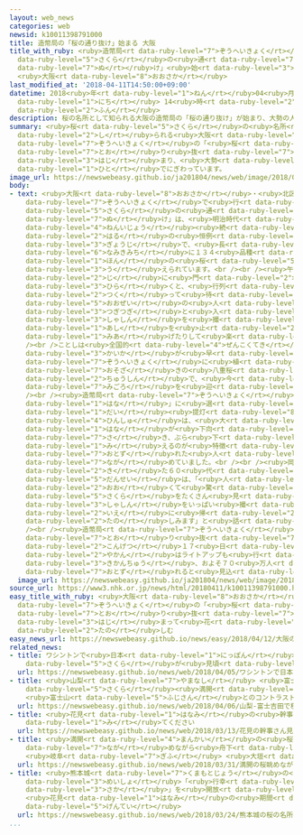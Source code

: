```yaml
---
layout: web_news
categories: web
newsid: k10011398791000
title: 造幣局の「桜の通り抜け」始まる 大阪
title_with_ruby: <ruby>造幣局<rt data-ruby-level="7">ぞうへいきょく</rt></ruby>の「<ruby>桜<rt
  data-ruby-level="5">さくら</rt></ruby>の<ruby>通<rt data-ruby-level="7">とお</rt></ruby>り<ruby>抜<rt
  data-ruby-level="7">ぬ</rt></ruby>け」<ruby>始<rt data-ruby-level="3">はじ</rt></ruby>まる
  <ruby>大阪<rt data-ruby-level="8">おおさか</rt></ruby>
last_modified_at: '2018-04-11T14:50:00+09:00'
datetime: 2018<ruby>年<rt data-ruby-level="1">ねん</rt></ruby>04<ruby>月<rt data-ruby-level="1">がつ</rt></ruby>11<ruby>日<rt
  data-ruby-level="1">にち</rt></ruby> 14<ruby>時<rt data-ruby-level="2">じ</rt></ruby>50<ruby>分<rt
  data-ruby-level="2">ふん</rt></ruby>
description: 桜の名所として知られる大阪の造幣局の「桜の通り抜け」が始まり、大勢の人でにぎわっています。
summary: <ruby>桜<rt data-ruby-level="5">さくら</rt></ruby>の<ruby>名所<rt data-ruby-level="3">めいしょ</rt></ruby>として<ruby>知<rt
  data-ruby-level="2">し</rt></ruby>られる<ruby>大阪<rt data-ruby-level="8">おおさか</rt></ruby>の<ruby>造幣局<rt
  data-ruby-level="7">ぞうへいきょく</rt></ruby>の「<ruby>桜<rt data-ruby-level="5">さくら</rt></ruby>の<ruby>通<rt
  data-ruby-level="7">とお</rt></ruby>り<ruby>抜<rt data-ruby-level="7">ぬ</rt></ruby>け」が<ruby>始<rt
  data-ruby-level="3">はじ</rt></ruby>まり、<ruby>大勢<rt data-ruby-level="5">おおぜい</rt></ruby>の<ruby>人<rt
  data-ruby-level="1">ひと</rt></ruby>でにぎわっています。
image_url: https://newswebeasy.github.io/ja201804/news/web/image/2018/04/11/K10011398791_1804111412_1804111449_01_02.jpg
body:
- text: <ruby>大阪<rt data-ruby-level="8">おおさか</rt></ruby>・<ruby>北区<rt data-ruby-level="3">きたく</rt></ruby>の<ruby>造幣局<rt
    data-ruby-level="7">ぞうへいきょく</rt></ruby>で<ruby>行<rt data-ruby-level="2">おこな</rt></ruby>われる「<ruby>桜<rt
    data-ruby-level="5">さくら</rt></ruby>の<ruby>通<rt data-ruby-level="7">とお</rt></ruby>り<ruby>抜<rt
    data-ruby-level="7">ぬ</rt></ruby>け」は、<ruby>明治時代<rt data-ruby-level="4">めいじじだい</rt></ruby>から１３０<ruby>年以上<rt
    data-ruby-level="4">ねんいじょう</rt></ruby><ruby>続<rt data-ruby-level="4">つづ</rt></ruby>く<ruby>春<rt
    data-ruby-level="2">はる</rt></ruby>の<ruby>恒例<rt data-ruby-level="7">こうれい</rt></ruby><ruby>行事<rt
    data-ruby-level="3">ぎょうじ</rt></ruby>で、<ruby>長<rt data-ruby-level="2">なが</rt></ruby>さおよそ５６０メートルの<ruby>並木道<rt
    data-ruby-level="6">なみきみち</rt></ruby>に１３４<ruby>品種<rt data-ruby-level="4">ひんしゅ</rt></ruby>、３４９<ruby>本<rt
    data-ruby-level="1">ほん</rt></ruby>の<ruby>桜<rt data-ruby-level="5">さくら</rt></ruby>が<ruby>植<rt
    data-ruby-level="3">う</rt></ruby>えられています。<br /><br /><ruby>午前<rt data-ruby-level="2">ごぜん</rt></ruby>１０<ruby>時<rt
    data-ruby-level="2">じ</rt></ruby>に<ruby>門<rt data-ruby-level="2">もん</rt></ruby>が<ruby>開<rt
    data-ruby-level="3">ひら</rt></ruby>くと、<ruby>行列<rt data-ruby-level="3">ぎょうれつ</rt></ruby>を<ruby>作<rt
    data-ruby-level="2">つく</rt></ruby>って<ruby>待<rt data-ruby-level="3">ま</rt></ruby>っていた<ruby>大勢<rt
    data-ruby-level="5">おおぜい</rt></ruby>の<ruby>人<rt data-ruby-level="1">ひと</rt></ruby>たちが<ruby>次々<rt
    data-ruby-level="3">つぎつぎ</rt></ruby>と<ruby>入<rt data-ruby-level="1">い</rt></ruby>り、<ruby>写真<rt
    data-ruby-level="3">しゃしん</rt></ruby>を<ruby>撮<rt data-ruby-level="7">と</rt></ruby>ったり、<ruby>足<rt
    data-ruby-level="1">あし</rt></ruby>を<ruby>止<rt data-ruby-level="2">と</rt></ruby>めて<ruby>見上<rt
    data-ruby-level="1">みあ</rt></ruby>げたりして<ruby>楽<rt data-ruby-level="2">たの</rt></ruby>しんでいました。<br
    /><br />ことしは<ruby>全国的<rt data-ruby-level="4">ぜんこくてき</rt></ruby>に<ruby>桜<rt data-ruby-level="5">さくら</rt></ruby>の<ruby>開花<rt
    data-ruby-level="3">かいか</rt></ruby>が<ruby>早<rt data-ruby-level="1">はや</rt></ruby>くなりましたが、<ruby>造幣局<rt
    data-ruby-level="7">ぞうへいきょく</rt></ruby>に<ruby>植<rt data-ruby-level="3">う</rt></ruby>えられているのは<ruby>遅咲<rt
    data-ruby-level="7">おそざ</rt></ruby>きの<ruby>八重桜<rt data-ruby-level="7">やえざくら</rt></ruby>が<ruby>中心<rt
    data-ruby-level="2">ちゅうしん</rt></ruby>で、<ruby>今<rt data-ruby-level="2">いま</rt></ruby>、<ruby>見頃<rt
    data-ruby-level="7">みごろ</rt></ruby>を<ruby>迎<rt data-ruby-level="7">むか</rt></ruby>えています。<br
    /><br /><ruby>造幣局<rt data-ruby-level="7">ぞうへいきょく</rt></ruby>が「<ruby>今年<rt data-ruby-level="8">ことし</rt></ruby>の<ruby>花<rt
    data-ruby-level="1">はな</rt></ruby>」に<ruby>選<rt data-ruby-level="4">えら</rt></ruby>んだ「<ruby>大<rt
    data-ruby-level="1">だい</rt></ruby><ruby>提灯<rt data-ruby-level="8">ちょうちん</rt></ruby>」という<ruby>品種<rt
    data-ruby-level="4">ひんしゅ</rt></ruby>は、<ruby>大<rt data-ruby-level="1">おお</rt></ruby>きな<ruby>花<rt
    data-ruby-level="1">はな</rt></ruby>が<ruby>下向<rt data-ruby-level="3">したむ</rt></ruby>きに<ruby>咲<rt
    data-ruby-level="7">さ</rt></ruby>き、ぶら<ruby>下<rt data-ruby-level="1">さ</rt></ruby>がったちょうちんのように<ruby>見<rt
    data-ruby-level="1">み</rt></ruby>えるのが<ruby>特徴<rt data-ruby-level="7">とくちょう</rt></ruby>で、<ruby>訪<rt
    data-ruby-level="7">おとず</rt></ruby>れた<ruby>人<rt data-ruby-level="1">ひと</rt></ruby>たちが<ruby>眺<rt
    data-ruby-level="7">なが</rt></ruby>めていました。<br /><br /><ruby>岡山市<rt data-ruby-level="7">おかやまし</rt></ruby>から<ruby>来<rt
    data-ruby-level="2">き</rt></ruby>た６０<ruby>代<rt data-ruby-level="3">だい</rt></ruby>の<ruby>男性<rt
    data-ruby-level="5">だんせい</rt></ruby>は、「<ruby>人<rt data-ruby-level="1">ひと</rt></ruby>が<ruby>多<rt
    data-ruby-level="2">おお</rt></ruby>くて<ruby>驚<rt data-ruby-level="7">おどろ</rt></ruby>きました。<ruby>桜<rt
    data-ruby-level="5">さくら</rt></ruby>をたくさん<ruby>見<rt data-ruby-level="1">み</rt></ruby>ることができてよかったです。<ruby>写真<rt
    data-ruby-level="3">しゃしん</rt></ruby>をいっぱい<ruby>撮<rt data-ruby-level="7">と</rt></ruby>ったので<ruby>家<rt
    data-ruby-level="2">いえ</rt></ruby>に<ruby>帰<rt data-ruby-level="2">かえ</rt></ruby>ってから<ruby>楽<rt
    data-ruby-level="2">たの</rt></ruby>しみます」と<ruby>話<rt data-ruby-level="2">はな</rt></ruby>していました。<br
    /><br /><ruby>造幣局<rt data-ruby-level="7">ぞうへいきょく</rt></ruby>の<ruby>桜<rt data-ruby-level="5">さくら</rt></ruby>の<ruby>通<rt
    data-ruby-level="7">とお</rt></ruby>り<ruby>抜<rt data-ruby-level="7">ぬ</rt></ruby>けは<ruby>今月<rt
    data-ruby-level="2">こんげつ</rt></ruby>１７<ruby>日<rt data-ruby-level="1">にち</rt></ruby>までで、<ruby>夜間<rt
    data-ruby-level="2">やかん</rt></ruby>はライトアップも<ruby>行<rt data-ruby-level="2">おこな</rt></ruby>われ、<ruby>期間中<rt
    data-ruby-level="3">きかんちゅう</rt></ruby>、およそ７０<ruby>万人<rt data-ruby-level="2">まんにん</rt></ruby>が<ruby>訪<rt
    data-ruby-level="7">おとず</rt></ruby>れると<ruby>見込<rt data-ruby-level="7">みこ</rt></ruby>まれています。
  image_url: https://newswebeasy.github.io/ja201804/news/web/image/2018/04/11/K10011398791_1804111412_1804111449_01_03.jpg
source_url: https://www3.nhk.or.jp/news/html/20180411/k10011398791000.html
easy_title_with_ruby: <ruby>大阪<rt data-ruby-level="8">おおさか</rt></ruby>の<ruby>造幣局<rt
  data-ruby-level="7">ぞうへいきょく</rt></ruby>の「<ruby>桜<rt data-ruby-level="5">さくら</rt></ruby>の<ruby>通<rt
  data-ruby-level="7">とお</rt></ruby>り<ruby>抜<rt data-ruby-level="7">ぬ</rt></ruby>け」が<ruby>始<rt
  data-ruby-level="3">はじ</rt></ruby>まって<ruby>花<rt data-ruby-level="1">はな</rt></ruby>を<ruby>楽<rt
  data-ruby-level="2">たの</rt></ruby>しむ
easy_news_url: https://newswebeasy.github.io/news/easy/2018/04/12/大阪の造幣局の桜の通り抜けが始まって花を楽しむ
related_news:
- title: ワシントンで<ruby>日本<rt data-ruby-level="1">にっぽん</rt></ruby>から<ruby>寄贈<rt data-ruby-level="7">きぞう</rt></ruby>の<ruby>桜<rt
    data-ruby-level="5">さくら</rt></ruby>が<ruby>見頃<rt data-ruby-level="7">みごろ</rt></ruby>
  url: https://newswebeasy.github.io/news/web/2018/04/05/ワシントンで日本から寄贈の桜が見頃
- title: <ruby>山梨<rt data-ruby-level="7">やまなし</rt></ruby> <ruby>富士吉田<rt data-ruby-level="8">ふじよしだ</rt></ruby>で<ruby>桜<rt
    data-ruby-level="5">さくら</rt></ruby><ruby>満開<rt data-ruby-level="4">まんかい</rt></ruby>
    <ruby>富士山<rt data-ruby-level="5">ふじさん</rt></ruby>とのコントラスト<ruby>楽<rt data-ruby-level="2">たの</rt></ruby>しむ
  url: https://newswebeasy.github.io/news/web/2018/04/06/山梨-富士吉田で桜満開-富士山とのコントラスト楽しむ
- title: <ruby>花見<rt data-ruby-level="1">はなみ</rt></ruby>の<ruby>幹事<rt data-ruby-level="5">かんじ</rt></ruby>さん<ruby>見<rt
    data-ruby-level="1">み</rt></ruby>てください
  url: https://newswebeasy.github.io/news/web/2018/03/13/花見の幹事さん見てください
- title: <ruby>満開<rt data-ruby-level="4">まんかい</rt></ruby>の<ruby>桜<rt data-ruby-level="5">さくら</rt></ruby><ruby>眺<rt
    data-ruby-level="7">なが</rt></ruby>めながら<ruby>舟下<rt data-ruby-level="7">ふなくだ</rt></ruby>り
    <ruby>岐阜<rt data-ruby-level="7">ぎふ</rt></ruby> <ruby>大垣<rt data-ruby-level="7">おおがき</rt></ruby>
  url: https://newswebeasy.github.io/news/web/2018/03/31/満開の桜眺めながら舟下り-岐阜-大垣
- title: <ruby>熊本城<rt data-ruby-level="7">くまもとじょう</rt></ruby>の<ruby>桜<rt data-ruby-level="5">さくら</rt></ruby>の<ruby>名所<rt
    data-ruby-level="3">めいしょ</rt></ruby>「<ruby>行幸<rt data-ruby-level="8">みゆき</rt></ruby><ruby>坂<rt
    data-ruby-level="3">さか</rt></ruby>」を<ruby>開放<rt data-ruby-level="3">かいほう</rt></ruby>
    <ruby>花見<rt data-ruby-level="1">はなみ</rt></ruby>の<ruby>期間<rt data-ruby-level="3">きかん</rt></ruby><ruby>限定<rt
    data-ruby-level="5">げんてい</rt></ruby>
  url: https://newswebeasy.github.io/news/web/2018/03/24/熊本城の桜の名所行幸坂を開放-花見の期間限定
...
```

